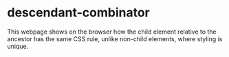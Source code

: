 # descendant-combinator

This webpage shows on the browser how the child element relative to the ancestor has the same CSS rule,
unlike non-child elements, where styling is unique.
